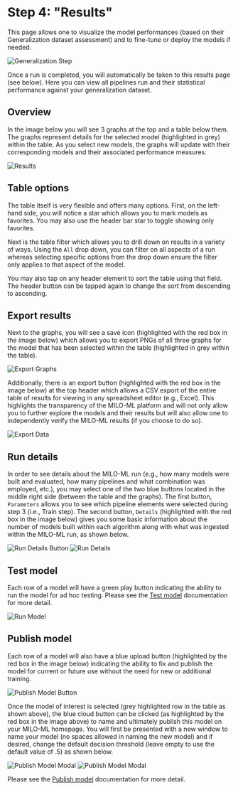 # Step 4: "Results"

This page allows one to visualize the model performances (based on their Generalization dataset assessment) and to fine-tune or deploy the models if needed.

![Generalization Step](./images/image19.png)

Once a run is completed, you will automatically be taken to this results page (see below). Here you can view all pipelines run and their statistical performance against your generalization dataset.

## Overview

In the image below you will see 3 graphs at the top and a table below them. The graphs represent details for the selected model (highlighted in grey) within the table. As you select new models, the graphs will update with their corresponding models and their associated performance measures.

![Results](./images/image20.png)

## Table options

The table itself is very flexible and offers many options. First, on the left-hand side, you will notice a star which allows you to mark models as favorites. You may also use the header bar star to toggle showing only favorites.

Next is the table filter which allows you to drill down on results in a variety of ways. Using the `All` drop down, you can filter on all aspects of a run whereas selecting specific options from the drop down ensure the filter only applies to that aspect of the model.

You may also tap on any header element to sort the table using that field. The header button can be tapped again to change the sort from descending to ascending.

## Export results

Next to the graphs, you will see a save icon (highlighted with the red box in the image below) which allows you to export PNGs of all three graphs for the model that has been selected within the table (highlighted in grey within the table).

![Export Graphs](./images/image21.png)

Additionally, there is an export button (highlighted with the red box in the image below) at the top header which allows a CSV export of the entire table of results for viewing in any spreadsheet editor (e.g., Excel). This highlights the transparency of the MILO-ML platform and will not only allow you to further explore the models and their results but will also allow one to independently verify the MILO-ML results (if you choose to do so).

![Export Data](./images/image22.png)

## Run details

In order to see details about the MILO-ML run (e.g., how many models were built and evaluated, how many pipelines and what combination was employed, etc.), you may select one of the two blue buttons located in the middle right side (between the table and the graphs). The first button, `Parameters` allows you to see which pipeline elements were selected during step 3 (i.e., Train step). The second button, `Details` (highlighted with the red box in the image below) gives you some basic information about the number of models built within each algorithm along with what was ingested within the MILO-ML run, as shown below.

![Run Details Button](./images/image23.png)
![Run Details](./images/run-details.png)

## Test model

Each row of a model will have a green play button indicating the ability to run the model for ad hoc testing. Please see the [Test model](./test-model.md) documentation for more detail.

![Run Model](./images/image24.png)

## Publish model

Each row of a model will also have a blue upload button (highlighted by the red box in the image below) indicating the ability to fix and publish the model for current or future use without the need for new or additional training.

![Publish Model Button](./images/image32.png)

Once the model of interest is selected (grey highlighted row in the table as shown above), the blue cloud button can be clicked (as highlighted by the red box in the image above) to name and ultimately publish this model on your MILO-ML homepage. You will first be presented with a new window to name your model (no spaces allowed in naming the new model) and if desired, change the default decision threshold (leave empty to use the default value of .5) as shown below.

![Publish Model Modal](./images/image32.png)
![Publish Model Modal](./images/publish-modal.png)

Please see the [Publish model](./publish-model.md) documentation for more detail.
